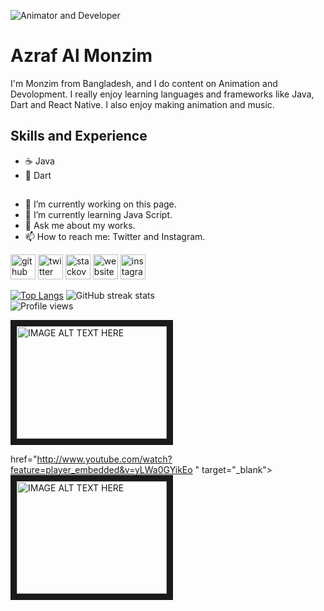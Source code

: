 ![Animator and Developer](https://pbs.twimg.com/profile_banners/1240859610723958785/1584679454/1500x500)

# Azraf Al Monzim
I'm Monzim from Bangladesh, and I do content on Animation and Devolopment. I really enjoy learning languages and frameworks like Java, Dart and React Native. I also enjoy making animation and music.

## Skills and Experience
* ☕ Java
* 🎯 Dart
## 
- 🔭 I’m currently working on this page. 
- 🌱 I’m currently learning Java Script. 
- 💬 Ask me about my works. 
- 📫 How to reach me: Twitter and Instagram. 


[<img src='https://github.githubassets.com/images/modules/logos_page/Octocat.png' alt='github' height='40'>](https://github.com/monzim)  [<img src='https://www.flaticon.com/svg/static/icons/svg/733/733579.svg' alt='twitter' height='40'>](https://twitter.com/monzim)  [<img src='https://www.flaticon.com/svg/static/icons/svg/2111/2111628.svg' alt='stackoverflow' height='40'>](https://stackoverflow.com/users/14726120/azraf-al-monzim)  [<img src='https://www.flaticon.com/svg/static/icons/svg/889/889144.svg' alt='website' height='40'>](https://monzim.tumblr.com/)  [<img src='https://www.flaticon.com/svg/static/icons/svg/1409/1409946.svg' alt='instagram' height='40'>](https://www.instagram.com/azraf_al_monzim/)  

[![Top Langs](https://github-readme-stats.vercel.app/api/top-langs/?username=monzim&layout=compact)](https://github.com/anuraghazra/github-readme-stats)
![GitHub streak stats](https://github-readme-streak-stats.herokuapp.com/?user=monzim)  
![Profile views](https://gpvc.arturio.dev/monzim)  

<a href="http://www.youtube.com/watch?feature=player_embedded&v=yLWa0GYikEo
" target="_blank"><img src="http://img.youtube.com/vi/yLWa0GYikEo/0.jpg" 
alt="IMAGE ALT TEXT HERE" width="240" height="180" border="10" /></a>

 href="http://www.youtube.com/watch?feature=player_embedded&v=yLWa0GYikEo
" target="_blank"><img src="http://img.youtube.com/vi/yLWa0GYikEo/0.jpg" 
alt="IMAGE ALT TEXT HERE" width="240" height="180" border="10" /></a>






